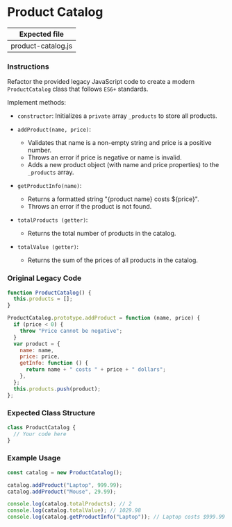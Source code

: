 # Product Catalog

| Expected file      |
| ------------------ |
| product-catalog.js |

### Instructions

Refactor the provided legacy JavaScript code to create a modern `ProductCatalog` class that follows `ES6+` standards.

Implement methods:

- `constructor`: Initializes a `private` array `_products` to store all products.
- `addProduct(name, price)`:
  - Validates that name is a non-empty string and price is a positive number.
  - Throws an error if price is negative or name is invalid.
  - Adds a new product object (with name and price properties) to the `_products` array.
- `getProductInfo(name)`:

  - Returns a formatted string "{product name} costs ${price}".
  - Throws an error if the product is not found.

- `totalProducts (getter)`:

  - Returns the total number of products in the catalog.

- `totalValue (getter)`:
  - Returns the sum of the prices of all products in the catalog.

### Original Legacy Code

```js
function ProductCatalog() {
  this.products = [];
}

ProductCatalog.prototype.addProduct = function (name, price) {
  if (price < 0) {
    throw "Price cannot be negative";
  }
  var product = {
    name: name,
    price: price,
    getInfo: function () {
      return name + " costs " + price + " dollars";
    },
  };
  this.products.push(product);
};
```

### Expected Class Structure

```js
class ProductCatalog {
  // Your code here
}
```

### Example Usage

```js
const catalog = new ProductCatalog();

catalog.addProduct("Laptop", 999.99);
catalog.addProduct("Mouse", 29.99);

console.log(catalog.totalProducts); // 2
console.log(catalog.totalValue); // 1029.98
console.log(catalog.getProductInfo("Laptop")); // Laptop costs $999.99
```

